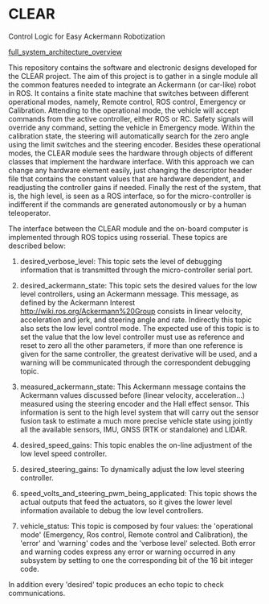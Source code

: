 # CLEAR
Control Logic for Easy Ackermann Robotization

[full_system_architecture_overview](images/system_architecture.png)

This repository contains the software and electronic designs developed for the CLEAR project.
The aim of this project is to gather in a single module all the common features needed to integrate an Ackermann (or car-like) robot in ROS. It contains a finite state machine that switches between different operational modes, namely, Remote control, ROS control, Emergency or Calibration. Attending to the operational mode, the vehicle will accept commands from the active controller, either ROS or RC. Safety signals will override any command, setting the vehicle in Emergency mode. Within the calibration state, the steering will automatically search for the zero angle using the limit switches and the steering encoder. Besides these operational modes, the CLEAR module sees the hardware through objects of different classes that implement the hardware interface. With this approach we can change any hardware element easily, just changing the descriptor header file that contains the constant values that are hardware dependent, and readjusting the controller gains if needed. Finally the rest of the system, that is, the high level, is seen as a ROS interface, so for the micro-controller is indifferent if the commands are generated autonomously or by a human teleoperator.

The interface between the CLEAR module and the on-board computer is implemented through ROS topics using rosserial. These topics are described below: 
  
1) desired_verbose_level:
This topic sets the level of debugging information that is transmitted through the micro-controller serial port.  

2) desired_ackermann_state:
This topic sets the desired values for the low level controllers, using an Ackermann message. This message, as defined by the Ackermann Interest http://wiki.ros.org/Ackermann%20Group consists in linear velocity, acceleration and jerk, and steering angle and rate. Indirectly this topic also sets the low level control mode. The expected use of this topic is to set the value that the low level controller must use as reference and reset to zero all the other parameters, if more than one reference is given for the same controller, the greatest derivative will be used, and a warning will be communicated through the correspondent debugging topic.

3) measured_ackermann_state:
This Ackermann message contains the Ackermann values discussed before (linear velocity, acceleration...) measured using the steering encoder and the Hall effect sensor. This information is sent to the high level system that will carry out the sensor fusion task to estimate a much more precise vehicle state using jointly all the available sensors, IMU, GNSS (RTK or standalone) and LIDAR.

4) desired_speed_gains: This topic enables the on-line adjustment of the low level speed controller.

5) desired_steering_gains: To dynamically adjust the low level steering controller.

6) speed_volts_and_steering_pwm_being_applicated: This topic shows the actual outputs that feed the actuators, so it gives the lower level information available to debug the low level controllers.
 
7) vehicle_status: This topic is composed by four values: the 'operational mode' (Emergency, Ros control, Remote control and Calibration), the 'error' and 'warning' codes and the 'verbose level' selected. Both error and warning codes express any error or warning occurred in any subsystem by setting to one the corresponding bit of the 16 bit integer code.   

In addition every 'desired' topic produces an echo topic to check communications.  

